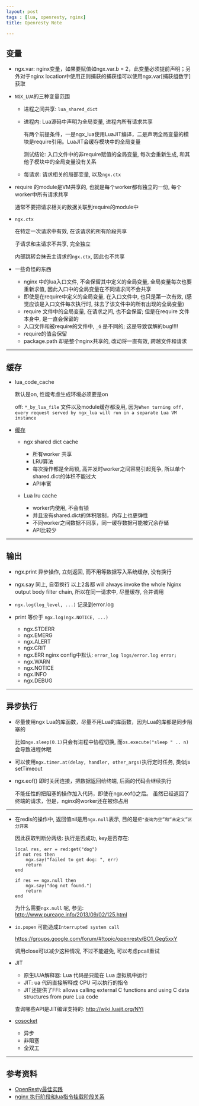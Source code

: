 ```yaml
---
layout: post
tags : [lua, openresty, nginx]
title: Openresty Note

---
```


## 变量

* ngx.var: nginx变量，如果要赋值如ngx.var.b = 2，此变量必须提前声明；另外对于nginx location中使用正则捕获的捕获组可以使用ngx.var[捕获组数字]获取

* `NGX_LUA`的三种变量范围

  * 进程之间共享: `lua_shared_dict`

  * 进程内: Lua源码中声明为全局变量, 进程内所有请求共享

    有两个前提条件，一是ngx_lua使用LuaJIT编译，二是声明全局变量的模块是require引用。LuaJIT会缓存模块中的全局变量

    测试结论: 入口文件中的非require赋值的全局变量, 每次会重新生成, 和其他子模块中的全局变量没有关系

  * 每请求: 请求相关的局部变量, 以及`ngx.ctx`

* require 的module是VM共享的, 也就是每个worker都有独立的一份, 每个worker中所有请求共享

  通常不要把请求相关的数据关联到require的module中

* `ngx.ctx`

  在特定一次请求中有效, 在该请求的所有阶段共享

  子请求和主请求不共享, 完全独立

  内部跳转会抹去主请求的`ngx.ctx`, 因此也不共享


* 一些奇怪的东西

  * nginx 中的lua入口文件, 不会保留其中定义的全局变量, 全局变量每次也要重新求值, 因此入口中的全局变量在不同请求间不会共享
  * 即使是在require中定义的全局变量, 在入口文件中, 也只是第一次有效, (感觉应该是入口文件每次执行时, 抹去了该文件中的所有出现的全局变量)
  * require 文件中的全局变量, 在请求之间, 也不会保留; 但是在require 文件本身中, 是一直会保留的
  * 入口文件和被require的文件中, `_G` 是不同的;  这是导致误解的bug!!!!
  * require的值会保留
  * package.path 却是整个nginx共享的, 改动将一直有效, 跨越文件和请求

---

## 缓存

* lua_code_cache

  默认是on, 性能考虑生成环境必须要是on

  off: `*_by_lua_file` 文件以及module缓存都没用, 因为`When turning off, every request served by ngx_lua will run in a separate Lua VM instance`

* [缓存](https://moonbingbing.gitbooks.io/openresty-best-practices/content/ngx_lua/cache.html)

  * ngx shared dict cache

    * 所有worker 共享
    * LRU算法
    * 每次操作都是全局锁, 高并发时worker之间容易引起竞争, 所以单个shared.dict的体积不能过大
    * API丰富

  * Lua lru cache

    * worker内使用, 不会有锁
    * 并且没有shared.dict的体积限制，内存上也更弹性
    * 不同worker之间数据不同享，同一缓存数据可能被冗余存储
    * API比较少

---

## 输出

* ngx.print 异步操作, 立刻返回, 而不用等数据写入系统缓存, 没有换行

* ngx.say 同上, 自带换行
  以上2各都 will always invoke the whole Nginx output body filter chain, 所以在同一请求中, 尽量缓存, 合并调用

* `ngx.log(log_level, ...)` 记录到error.log

* print 等价于 `ngx.log(ngx.NOTICE, ...)`

   * ngx.STDERR
   * ngx.EMERG
   * ngx.ALERT
   * ngx.CRIT
   * ngx.ERR nginx config中默认: `error_log logs/error.log error;`
   * ngx.WARN
   * ngx.NOTICE
   * ngx.INFO
   * ngx.DEBUG

---

## 异步执行

* 尽量使用ngx Lua的库函数，尽量不用Lua的库函数，因为Lua的库都是同步阻塞的

  比如`ngx.sleep(0.1)`只会有进程中协程切换, 而`os.execute("sleep " .. n)`会导致进程休眠

* 可以使用`ngx.timer.at(delay, handler, other_args)`执行定时任务, 类似js setTimeout

* ngx.eof() 即时关闭连接，把数据返回给终端, 后面的代码会继续执行

  不能任性的把阻塞的操作加入代码，即使在ngx.eof()之后。 虽然已经返回了终端的请求，但是，nginx的worker还在被你占用

---

* 在redis的操作中, 返回值nil是用`ngx.null`表示, 目的是`把"查询为空”和“未定义”区分开来`

  因此获取判断分两级: 执行是否成功, key是否存在:

      local res, err = red:get("dog")
      if not res then
          ngx.say("failed to get dog: ", err)
          return
      end

      if res == ngx.null then
          ngx.say("dog not found.")
          return
      end

  为什么需要`ngx.null` 呢, 参见: <http://www.pureage.info/2013/09/02/125.html>

* `io.popen` 可能造成`Interrupted system call`

  <https://groups.google.com/forum/#!topic/openresty/BO1_Geg5xxY>

  调用close可以减少这种情况, 不过不能避免, 可以考虑pcall重试

* JIT

  * 原生LUA解释器: Lua 代码是只能在 Lua 虚拟机中运行
  * JIT: ua 代码直接解释成 CPU 可以执行的指令
  * JIT还提供了FFI:  allows calling external C functions and using C data structures from pure Lua code

  查询哪些API是JIT编译支持的: <http://wiki.luajit.org/NYI>

* [cosocket](https://moonbingbing.gitbooks.io/openresty-best-practices/content/ngx_lua/whats_cosocket.html)

  * 异步
  * 非阻塞
  * 全双工

---

## 参考资料

* [OpenResty最佳实践](http://moonbingbing.gitbooks.io/openresty-best-practices/content/index.html)
* [nginx 执行阶段和lua指令挂载阶段关系](http://www.mrhaoting.com/?p=157)
